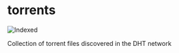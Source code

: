 torrents 
========
![Indexed](https://img.shields.io/badge/indexed-45089-blue)

Collection of torrent files discovered in the DHT network
